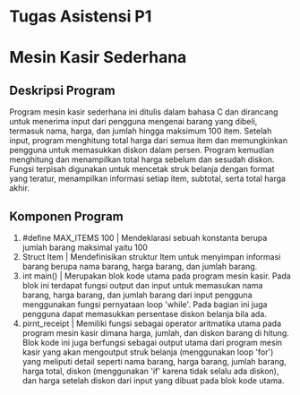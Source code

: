 # Tugas Asistensi P1
# Mesin Kasir Sederhana

## Deskripsi Program
Program mesin kasir sederhana ini ditulis dalam bahasa C dan dirancang untuk menerima input dari pengguna mengenai barang yang dibeli, termasuk nama, harga, dan jumlah hingga maksimum 100 item. Setelah input, program menghitung total harga dari semua item dan memungkinkan pengguna untuk memasukkan diskon dalam persen. Program kemudian menghitung dan menampilkan total harga sebelum dan sesudah diskon. Fungsi terpisah digunakan untuk mencetak struk belanja dengan format yang teratur, menampilkan informasi setiap item, subtotal, serta total harga akhir.

## Komponen Program
1. #define MAX_ITEMS 100 | Mendeklarasi sebuah konstanta berupa jumlah barang maksimal yaitu 100
2. Struct Item | Mendefinisikan struktur Item untuk menyimpan informasi barang berupa nama barang, harga barang, dan jumlah barang.
3. int main() | Merupakan blok kode utama pada program mesin kasir. Pada blok ini terdapat fungsi output dan input untuk memasukan nama barang, harga barang, dan jumlah barang dari input pengguna menggunakan fungsi pernyataan loop 'while'. Pada bagian ini juga pengguna dapat memasukkan persentase diskon belanja bila ada.
4. pirnt_receipt | Memiliki fungsi sebagai operator aritmatika utama pada program mesin kasir dimana harga, jumlah, dan diskon barang di hitung. Blok kode ini juga berfungsi sebagai output utama dari program mesin kasir yang akan mengoutput struk belanja (menggunakan loop 'for') yang meliputi detail seperti nama barang, harga barang, jumlah barang, harga total, diskon (menggunakan 'if' karena tidak selalu ada diskon), dan harga setelah diskon dari input yang dibuat pada blok kode utama.
